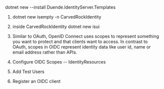 dotnet new --install Duende.IdentityServer.Templates


1. dotnet new isempty -n CarvedRockIdentity

2. inside CarvedRockIdentity
    dotnet new isui

3. Similar to OAuth, OpenID Connect uses scopes to represent something you want to protect and that clients want to access. In contrast to OAuth, scopes in OIDC represent identity data like user id, name or email address rather than APIs.

4. Configure OIDC Scopes -- IdentityResources 

5. Add Test Users

6. Register an OIDC client